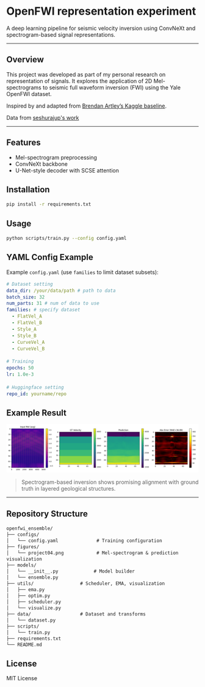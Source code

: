 # OpenFWI representation experiment

A deep learning pipeline for seismic velocity inversion using ConvNeXt and spectrogram-based signal representations.

---

## Overview

This project was developed as part of my personal research on representation of signals. It explores the application of 2D Mel-spectrograms to seismic full waveform inversion (FWI) using the Yale OpenFWI dataset.

Inspired by and adapted from [Brendan Artley’s Kaggle baseline](https://www.kaggle.com/code/brendanartley/convnext-full-resolution-baseline).

Data from [seshurajup's work](https://www.kaggle.com/datasets/seshurajup/waveform-inversion-1)

---

## Features

- Mel-spectrogram preprocessing 
- ConvNeXt backbone  
- U-Net-style decoder with SCSE attention

## Installation
```bash
pip install -r requirements.txt
```

## Usage
```bash
python scripts/train.py --config config.yaml
```

## YAML Config Example
Example `config.yaml` (use `families` to limit dataset subsets):
```yaml
# Dataset setting
data_dir: /your/data/path # path to data
batch_size: 32
num_parts: 31 # num of data to use
families: # specify dataset
  - FlatVel_A
  - FlatVel_B
  - Style_A
  - Style_B
  - CurveVel_A
  - CurveVel_B

# Training
epochs: 50
lr: 1.0e-3

# Huggingface setting
repo_id: yourname/repo

```

## Example Result
<p align="center">
  <img src="./figures/project04.png" alt="Velocity Prediction" width="700"/>
</p>

> Spectrogram-based inversion shows promising alignment with ground truth in layered geological structures.

---

## Repository Structure
```
openfwi_ensemble/
├── configs/
│   └── config.yaml              # Training configuration
├── figures/
│   └── project04.png            # Mel-spectrogram & prediction visualization
├── models/                
│   └── __init__.py             # Model builder
│   └── ensemble.py
├── utils/                 # Scheduler, EMA, visualization
│   ├── ema.py
│   ├── optim.py
│   ├── scheduler.py
│   └── visualize.py
├── data/                  # Dataset and transforms
│   └── dataset.py
├── scripts/
│   └── train.py
├── requirements.txt
└── README.md
```

## License
MIT License